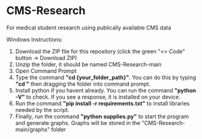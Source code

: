 # CMS-Research
 For medical student research using publically available CMS data

Windows Instructions:
1. Download the ZIP file for this repository (click the green "<> Code" button -> Download ZIP)
2. Unzip the folder, it should be named CMS-Research-main
3. Open Command Prompt
4. Type the command **"cd {your_folder_path}"**. You can do this by typing **"cd "** then dragging the folder into command prompt.
5. Install python if you havent already. You can run the command **"python -V"** to check. If you see a response, it is installed on your device.
6. Run the command **"pip install -r requirements.txt"** to install libraries needed by the script.
7. Finally, run the command **"python supplies.py"** to start the program and generate graphs. Graphs will be stored in the "CMS-Research-main/graphs" folder
